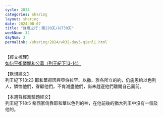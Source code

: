 ```yaml
---
cycle: 2024
categories: sharing
layout: sharing
date: 2024-08-07
title: "謙理之行：第220天/共730天"
weekNum: 32
dayNum: 3
permalink: /sharing/2024/wk32-day3-qianli.html
---
```


【經文梳理】  
<a href="https://youtu.be/pO-CuTZP7dc" target="_blank">如何平衡憐憫和公義（列王紀下13-14）</a>

【默想經文】  
列王紀下13:23 耶和華卻因與亞伯拉罕、以撒、雅各所立的約，仍施恩給以色列人，憐恤他們，眷顧他們，不肯滅盡他們，尚未趕逐他們離開自己面前。

【本週背經測驗題經文】  
列王紀下18:5 希西家倚靠耶和華以色列的神，在他前後的猶大列王中沒有一個及他的。
